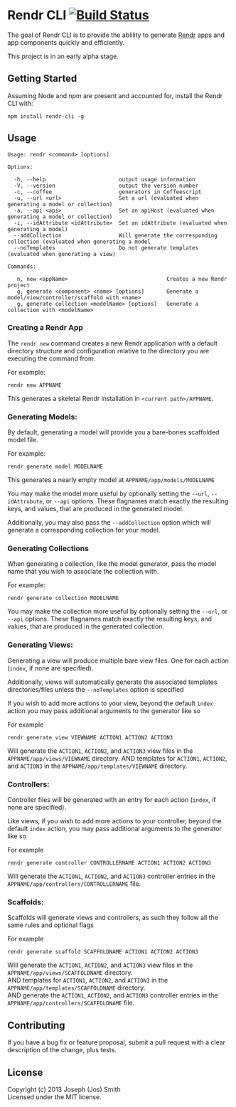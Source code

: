 # Rendr CLI [![Build Status](https://travis-ci.org/technicolorenvy/rendr-cli.png)](https://travis-ci.org/technicolorenvy/rendr-cli)


The goal of Rendr CLI is to provide the ablility to generate [Rendr](https://github.com/airbnb/rendr) apps and app components quickly and efficiently.

This project is in an early alpha stage.


## Getting Started

Assuming Node and npm are present and accounted for, install the Rendr CLI with:

    npm install rendr-cli -g


## Usage

    Usage: rendr <command> [options]

    Options:

      -h, --help                       output usage information
      -V, --version                    output the version number
      -c, --coffee                     generators in Coffeescript
      -u, --url <url>                  Set a url (evaluated when generating a model or collection)
      -a, --api <api>                  Set an apiHost (evaluated when generating a model or collection)
      -i, --idAttribute <idAttribute>  Set an idAttribute (evaluated when generating a model)
      --addCollection                  Will generate the corresponding collection (evaluated when generating a model
      --noTemplates                    Do not generate templates (evaluated when generating a view)

    Commands:

       n, new <appName>                               Creates a new Rendr project
       g, generate <component> <name> [options]       Generate a model/view/controller/scaffold with <name>
       g, generate collection <modelName> [options]   Generate a collection with <modelName>


### Creating a Rendr App
The `rendr new` command creates a new Rendr application with a default directory structure
and configuration relative to the directory you are executing the command from.

For example:

    rendr new APPNAME

This generates a skeletal Rendr installation in `<current path>/APPNAME`.


### Generating Models:
By default, generating a model will provide you a bare-bones scaffolded model file.

For example:

    rendr generate model MODELNAME

This generates a nearly empty model at `APPNAME/app/models/MODELNAME`

You may make the model more useful by optionally setting the `--url`, `--idAttrubute`,
or `--api` options. These flagnames match exactly the resulting keys, and values,
that are produced in the generated model.

Additionally, you may also pass the `--addCollection` option which will generate a corresponding collection for your model.


### Generating Collections
When generating a collection, like the model generator, pass the model name that you wish to associate the collection with.

For example:

    rendr generate collection MODELNAME

You may make the collection more useful by optionally setting the `--url`, or `--api` options. These flagnames match exactly the resulting keys, and values, that are produced in the generated collection.


### Generating Views:
Generating a view will produce multiple bare view files. One for each action (`index`, if none are specified).

Additionally, views will automatically generate the associated templates directories/files unless the `--noTemplates` option is specified

If you wish to add more actions to your view, beyond the default `index` action you may pass additional arguments to the generator like so

For example

    rendr generate view VIEWNAME ACTION1 ACTION2 ACTION3

Will generate the `ACTION1`, `ACTION2`, and `ACTION3` view files in the `APPNAME/app/views/VIEWNAME` directory.
AND templates for `ACTION1`, `ACTION2`, and `ACTION3` in the `APPNAME/app/templates/VIEWNAME` directory.


### Controllers:
Controller files will be generated with an entry for each action (`index`, if none are specified).

Like views, if you wish to add more actions to your controller, beyond the default `index` action, you may pass additional arguments to the generator like so

For example

    rendr generate controller CONTROLLERNAME ACTION1 ACTION2 ACTION3

Will generate the `ACTION1`, `ACTION2`, and `ACTION3` controller entries in the `APPNAME/app/controllers/CONTROLLERNAME` file.

### Scaffolds:
Scaffolds will generate views and controllers, as such they follow all the same rules and optional flags

For example

    rendr generate scaffold SCAFFOLDNAME ACTION1 ACTION2 ACTION3

Will generate the `ACTION1`, `ACTION2`, and `ACTION3` view files in the `APPNAME/app/views/SCAFFOLDNAME` directory.  
AND templates for `ACTION1`, `ACTION2`, and `ACTION3` in the `APPNAME/app/templates/SCAFFOLDNAME` directory.  
AND generate the `ACTION1`, `ACTION2`, and `ACTION3` controller entries in the `APPNAME/app/controllers/SCAFFOLDNAME` file.  


## Contributing
If you have a bug fix or feature proposal, submit a pull request with a clear description of the change, plus tests.

## License
Copyright (c) 2013 Joseph (Jos) Smith  
Licensed under the MIT license.
